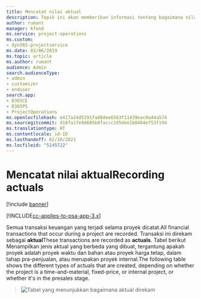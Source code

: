 ```yaml
---
title: Mencatat nilai aktual
description: Topik ini akan memberikan informasi tentang bagaimana nilai aktual dicatat.
author: rumant
manager: kfend
ms.service: project-operations
ms.custom:
- dyn365-projectservice
ms.date: 03/06/2019
ms.topic: article
ms.author: rumant
audience: Admin
search.audienceType:
- admin
- customizer
- enduser
search.app:
- D365CE
- D365PS
- ProjectOperations
ms.openlocfilehash: e417a24d5291fa88dee6583f11439eac0a44a574
ms.sourcegitcommit: 418fa1fe9d605b8faccc2d5dee1b04b4e753f194
ms.translationtype: HT
ms.contentlocale: id-ID
ms.lasthandoff: 02/10/2021
ms.locfileid: "5145722"
---
```

# <a name="recording-actuals"></a><span data-ttu-id="9e278-103">Mencatat nilai aktual</span><span class="sxs-lookup"><span data-stu-id="9e278-103">Recording actuals</span></span> 

[!include [banner](../includes/psa-now-project-operations.md)]

[!INCLUDE[cc-applies-to-psa-app-3.x](../includes/cc-applies-to-psa-app-3x.md)]

<span data-ttu-id="9e278-104">Semua transaksi keuangan yang terjadi selama proyek dicatat.</span><span class="sxs-lookup"><span data-stu-id="9e278-104">All financial transactions that occur during a project are recorded.</span></span> <span data-ttu-id="9e278-105">Transaksi ini direkam sebagai **aktual**</span><span class="sxs-lookup"><span data-stu-id="9e278-105">These transactions are recorded as **actuals**.</span></span> <span data-ttu-id="9e278-106">Tabel berikut Menampilkan jenis aktual yang berbeda yang dibuat, tergantung apakah proyek adalah proyek waktu dan bahan atau proyek harga tetap, dalam tahap pra-penjualan, atau merupakan proyek internal.</span><span class="sxs-lookup"><span data-stu-id="9e278-106">The following table shows the different types of actuals that are created, depending on whether the project is a time-and-material, fixed-price, or internal project, or whether it's in the presales stage.</span></span>

> ![Tabel yang menunjukkan bagaimana aktual direkam](media/advanced-table2.png)
